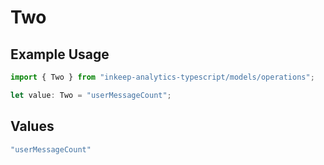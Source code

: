 # Two

## Example Usage

```typescript
import { Two } from "inkeep-analytics-typescript/models/operations";

let value: Two = "userMessageCount";
```

## Values

```typescript
"userMessageCount"
```